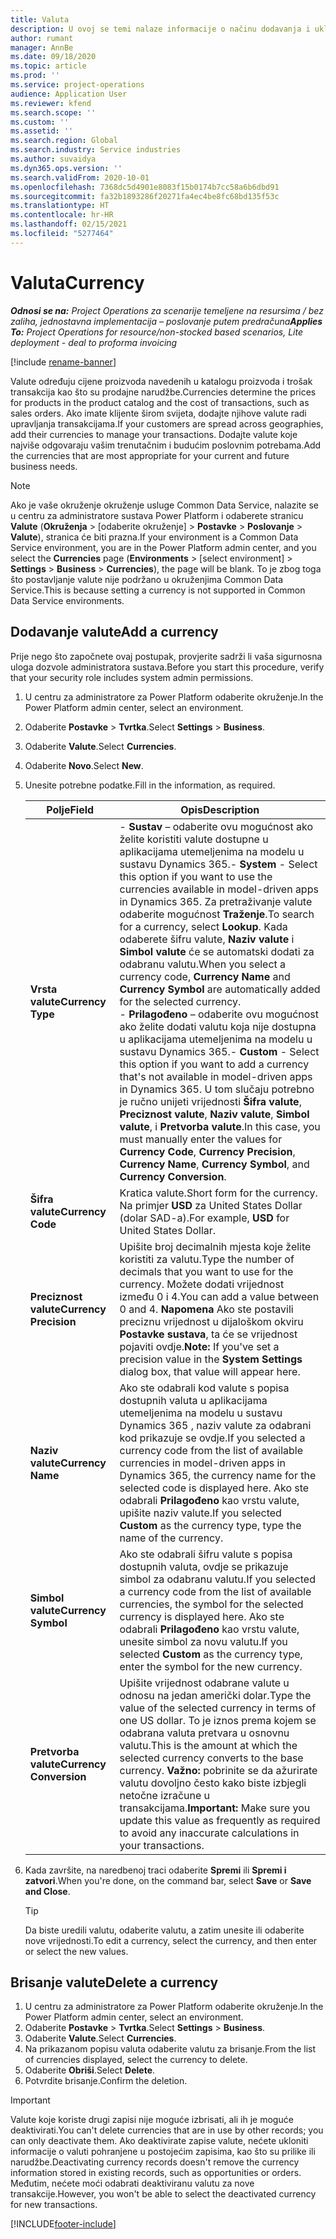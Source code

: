 ```yaml
---
title: Valuta
description: U ovoj se temi nalaze informacije o načinu dodavanja i uklanjanja vrsta valuta u projektnim operacijama.
author: rumant
manager: AnnBe
ms.date: 09/18/2020
ms.topic: article
ms.prod: ''
ms.service: project-operations
audience: Application User
ms.reviewer: kfend
ms.search.scope: ''
ms.custom: ''
ms.assetid: ''
ms.search.region: Global
ms.search.industry: Service industries
ms.author: suvaidya
ms.dyn365.ops.version: ''
ms.search.validFrom: 2020-10-01
ms.openlocfilehash: 7368dc5d4901e8083f15b0174b7cc58a6b6dbd91
ms.sourcegitcommit: fa32b1893286f20271fa4ec4be8fc68bd135f53c
ms.translationtype: HT
ms.contentlocale: hr-HR
ms.lasthandoff: 02/15/2021
ms.locfileid: "5277464"
---
```

# <a name="currency"></a><span data-ttu-id="15bce-103">Valuta</span><span class="sxs-lookup"><span data-stu-id="15bce-103">Currency</span></span>

<span data-ttu-id="15bce-104">_**Odnosi se na:** Project Operations za scenarije temeljene na resursima / bez zaliha, jednostavna implementacija – poslovanje putem predračuna_</span><span class="sxs-lookup"><span data-stu-id="15bce-104">_**Applies To:** Project Operations for resource/non-stocked based scenarios, Lite deployment - deal to proforma invoicing_</span></span>

[!include [rename-banner](~/includes/cc-data-platform-banner.md)]

<span data-ttu-id="15bce-105">Valute određuju cijene proizvoda navedenih u katalogu proizvoda i trošak transakcija kao što su prodajne narudžbe.</span><span class="sxs-lookup"><span data-stu-id="15bce-105">Currencies determine the prices for products in the product catalog and the cost of transactions, such as sales orders.</span></span> <span data-ttu-id="15bce-106">Ako imate klijente širom svijeta, dodajte njihove valute radi upravljanja transakcijama.</span><span class="sxs-lookup"><span data-stu-id="15bce-106">If your customers are spread across geographies, add their currencies to manage your transactions.</span></span> <span data-ttu-id="15bce-107">Dodajte valute koje najviše odgovaraju vašim trenutačnim i budućim poslovnim potrebama.</span><span class="sxs-lookup"><span data-stu-id="15bce-107">Add the currencies that are most appropriate for your current and future business needs.</span></span>  

> [!NOTE]
> <span data-ttu-id="15bce-108">Ako je vaše okruženje okruženje usluge Common Data Service, nalazite se u centru za administratore sustava Power Platform i odaberete stranicu **Valute** (**Okruženja** > [odaberite okruženje] > **Postavke** > **Poslovanje** > **Valute**), stranica će biti prazna.</span><span class="sxs-lookup"><span data-stu-id="15bce-108">If your environment is a Common Data Service environment, you are in the Power Platform admin center, and you select the **Currencies** page (**Environments** > [select environment] > **Settings** > **Business** > **Currencies**), the page will be blank.</span></span> <span data-ttu-id="15bce-109">To je zbog toga što postavljanje valute nije podržano u okruženjima Common Data Service.</span><span class="sxs-lookup"><span data-stu-id="15bce-109">This is because setting a currency is not supported in Common Data Service environments.</span></span>

## <a name="add-a-currency"></a><span data-ttu-id="15bce-110">Dodavanje valute</span><span class="sxs-lookup"><span data-stu-id="15bce-110">Add a currency</span></span>  
<span data-ttu-id="15bce-111">Prije nego što započnete ovaj postupak, provjerite sadrži li vaša sigurnosna uloga dozvole administratora sustava.</span><span class="sxs-lookup"><span data-stu-id="15bce-111">Before you start this procedure, verify that your security role includes system admin permissions.</span></span> 

1. <span data-ttu-id="15bce-112">U centru za administratore za Power Platform odaberite okruženje.</span><span class="sxs-lookup"><span data-stu-id="15bce-112">In the Power Platform admin center, select an environment.</span></span> 
2. <span data-ttu-id="15bce-113">Odaberite **Postavke** > **Tvrtka**.</span><span class="sxs-lookup"><span data-stu-id="15bce-113">Select **Settings** > **Business**.</span></span>
3. <span data-ttu-id="15bce-114">Odaberite **Valute**.</span><span class="sxs-lookup"><span data-stu-id="15bce-114">Select **Currencies**.</span></span>  
4. <span data-ttu-id="15bce-115">Odaberite **Novo**.</span><span class="sxs-lookup"><span data-stu-id="15bce-115">Select **New**.</span></span>  
5. <span data-ttu-id="15bce-116">Unesite potrebne podatke.</span><span class="sxs-lookup"><span data-stu-id="15bce-116">Fill in the information, as required.</span></span>  


   |          <span data-ttu-id="15bce-117">Polje</span><span class="sxs-lookup"><span data-stu-id="15bce-117">Field</span></span>          |                                                                                                                                                                                                                                                                                                                                                                            <span data-ttu-id="15bce-118">Opis</span><span class="sxs-lookup"><span data-stu-id="15bce-118">Description</span></span>                                                                                                                                                                                                                                                                                                                                                                            |
   |-------------------------|-------------------------------------------------------------------------------------------------------------------------------------------------------------------------------------------------------------------------------------------------------------------------------------------------------------------------------------------------------------------------------------------------------------------------------------------------------------------------------------------------------------------------------------------------------------------------------------------------------------------------------------------------------------------------------------------------------------------------------------------------------------------|
   |    <span data-ttu-id="15bce-119">**Vrsta valute**</span><span class="sxs-lookup"><span data-stu-id="15bce-119">**Currency Type**</span></span>    | <span data-ttu-id="15bce-120">- **Sustav** – odaberite ovu mogućnost ako želite koristiti valute dostupne u aplikacijama utemeljenima na modelu u sustavu Dynamics 365.</span><span class="sxs-lookup"><span data-stu-id="15bce-120">- **System** - Select this option if you want to use the currencies available in model-driven apps in Dynamics 365.</span></span> <span data-ttu-id="15bce-121">Za pretraživanje valute odaberite mogućnost **Traženje**.</span><span class="sxs-lookup"><span data-stu-id="15bce-121">To search for a currency,  select **Lookup**.</span></span> <span data-ttu-id="15bce-122">Kada odaberete šifru valute, **Naziv valute** i **Simbol valute** će se automatski dodati za odabranu valutu.</span><span class="sxs-lookup"><span data-stu-id="15bce-122">When you select a currency code, **Currency Name** and **Currency Symbol** are automatically added for the selected currency.</span></span><br /><span data-ttu-id="15bce-123">- **Prilagođeno** – odaberite ovu mogućnost ako želite dodati valutu koja nije dostupna u aplikacijama utemeljenima na modelu u sustavu Dynamics 365.</span><span class="sxs-lookup"><span data-stu-id="15bce-123">- **Custom** - Select this option if you want to add a currency that's not available in model-driven apps in Dynamics 365.</span></span> <span data-ttu-id="15bce-124">U tom slučaju potrebno je ručno unijeti vrijednosti **Šifra valute**, **Preciznost valute**, **Naziv valute**, **Simbol valute**, i **Pretvorba valute**.</span><span class="sxs-lookup"><span data-stu-id="15bce-124">In this case, you must manually enter the values for **Currency Code**, **Currency Precision**, **Currency Name**, **Currency Symbol**, and **Currency Conversion**.</span></span> |
   |    <span data-ttu-id="15bce-125">**Šifra valute**</span><span class="sxs-lookup"><span data-stu-id="15bce-125">**Currency Code**</span></span>    |                                                                                                                                                                                                                                                                                                                                            <span data-ttu-id="15bce-126">Kratica valute.</span><span class="sxs-lookup"><span data-stu-id="15bce-126">Short form for the currency.</span></span> <span data-ttu-id="15bce-127">Na primjer **USD** za United States Dollar (dolar SAD-a).</span><span class="sxs-lookup"><span data-stu-id="15bce-127">For example, **USD** for United States Dollar.</span></span>                                                                                                                                                                                                                                                                                                                                            |
   | <span data-ttu-id="15bce-128">**Preciznost valute**</span><span class="sxs-lookup"><span data-stu-id="15bce-128">**Currency Precision**</span></span>  |                                                                                                                                                                                  <span data-ttu-id="15bce-129">Upišite broj decimalnih mjesta koje želite koristiti za valutu.</span><span class="sxs-lookup"><span data-stu-id="15bce-129">Type the number of decimals that you want to use for the currency.</span></span>  <span data-ttu-id="15bce-130">Možete dodati vrijednost između 0 i 4.</span><span class="sxs-lookup"><span data-stu-id="15bce-130">You can add a value between 0 and 4.</span></span> <span data-ttu-id="15bce-131">**Napomena**  Ako ste postavili preciznu vrijednost u dijaloškom okviru **Postavke sustava**, ta će se vrijednost pojaviti ovdje.</span><span class="sxs-lookup"><span data-stu-id="15bce-131">**Note:**  If you've set a precision value in the **System Settings** dialog box, that value will appear here.</span></span>                                                                                                                                                                                  |
   |    <span data-ttu-id="15bce-132">**Naziv valute**</span><span class="sxs-lookup"><span data-stu-id="15bce-132">**Currency Name**</span></span>    |                                                                                                                                                                                                                                         <span data-ttu-id="15bce-133">Ako ste odabrali kod valute s popisa dostupnih valuta u aplikacijama utemeljenima na modelu u sustavu Dynamics 365 , naziv valute za odabrani kod prikazuje se ovdje.</span><span class="sxs-lookup"><span data-stu-id="15bce-133">If you selected a currency code from the list of available currencies in model-driven apps in Dynamics 365, the currency name for the selected code is displayed here.</span></span> <span data-ttu-id="15bce-134">Ako ste odabrali **Prilagođeno** kao vrstu valute, upišite naziv valute.</span><span class="sxs-lookup"><span data-stu-id="15bce-134">If you selected **Custom** as the currency type, type the name of the currency.</span></span>                                                                                                                                                                                                                                          |
   |   <span data-ttu-id="15bce-135">**Simbol valute**</span><span class="sxs-lookup"><span data-stu-id="15bce-135">**Currency Symbol**</span></span>   |                                                                                                                                                                                                                                                                      <span data-ttu-id="15bce-136">Ako ste odabrali šifru valute s popisa dostupnih valuta, ovdje se prikazuje simbol za odabranu valutu.</span><span class="sxs-lookup"><span data-stu-id="15bce-136">If you selected a currency code from the list of available currencies, the symbol for the selected currency is displayed here.</span></span> <span data-ttu-id="15bce-137">Ako ste odabrali **Prilagođeno** kao vrstu valute, unesite simbol za novu valutu.</span><span class="sxs-lookup"><span data-stu-id="15bce-137">If you selected **Custom** as the currency type, enter the symbol for the new currency.</span></span>                                                                                                                                                                                                                                                                       |
   | <span data-ttu-id="15bce-138">**Pretvorba valute**</span><span class="sxs-lookup"><span data-stu-id="15bce-138">**Currency Conversion**</span></span> |                                                                                                                                                                                                                                     <span data-ttu-id="15bce-139">Upišite vrijednost odabrane valute u odnosu na jedan američki dolar.</span><span class="sxs-lookup"><span data-stu-id="15bce-139">Type the value of the selected currency in terms of one US dollar.</span></span> <span data-ttu-id="15bce-140">To je iznos prema kojem se odabrana valuta pretvara u osnovnu valutu.</span><span class="sxs-lookup"><span data-stu-id="15bce-140">This is the amount at which the selected currency converts to the base currency.</span></span> <span data-ttu-id="15bce-141">**Važno:**  pobrinite se da ažurirate valutu dovoljno često kako biste izbjegli netočne izračune u transakcijama.</span><span class="sxs-lookup"><span data-stu-id="15bce-141">**Important:**  Make sure you update this value as frequently as required to avoid any inaccurate calculations in your transactions.</span></span>                                                                                                                                                                                                                                      |


6. <span data-ttu-id="15bce-142">Kada završite, na naredbenoj traci odaberite **Spremi** ili **Spremi i zatvori**.</span><span class="sxs-lookup"><span data-stu-id="15bce-142">When you're done, on the command bar, select **Save** or **Save and Close**.</span></span>  

   > [!TIP]
   >  <span data-ttu-id="15bce-143">Da biste uredili valutu, odaberite valutu, a zatim unesite ili odaberite nove vrijednosti.</span><span class="sxs-lookup"><span data-stu-id="15bce-143">To edit a currency, select the currency, and then enter or select the new values.</span></span>  

## <a name="delete-a-currency"></a><span data-ttu-id="15bce-144">Brisanje valute</span><span class="sxs-lookup"><span data-stu-id="15bce-144">Delete a currency</span></span>  

1. <span data-ttu-id="15bce-145">U centru za administratore za Power Platform odaberite okruženje.</span><span class="sxs-lookup"><span data-stu-id="15bce-145">In the Power Platform admin center, select an environment.</span></span> 
2. <span data-ttu-id="15bce-146">Odaberite **Postavke** > **Tvrtka**.</span><span class="sxs-lookup"><span data-stu-id="15bce-146">Select **Settings** > **Business**.</span></span>
3. <span data-ttu-id="15bce-147">Odaberite **Valute**.</span><span class="sxs-lookup"><span data-stu-id="15bce-147">Select **Currencies**.</span></span>  
4. <span data-ttu-id="15bce-148">Na prikazanom popisu valuta odaberite valutu za brisanje.</span><span class="sxs-lookup"><span data-stu-id="15bce-148">From the list of currencies displayed, select the currency to delete.</span></span>  
5. <span data-ttu-id="15bce-149">Odaberite **Obriši**.</span><span class="sxs-lookup"><span data-stu-id="15bce-149">Select **Delete**.</span></span>  
6. <span data-ttu-id="15bce-150">Potvrdite brisanje.</span><span class="sxs-lookup"><span data-stu-id="15bce-150">Confirm the deletion.</span></span>  

> [!IMPORTANT]
>  <span data-ttu-id="15bce-151">Valute koje koriste drugi zapisi nije moguće izbrisati, ali ih je moguće deaktivirati.</span><span class="sxs-lookup"><span data-stu-id="15bce-151">You can't delete currencies that are in use by other records; you can only deactivate them.</span></span> <span data-ttu-id="15bce-152">Ako deaktivirate zapise valute, nećete ukloniti informacije o valuti pohranjene u postojećim zapisima, kao što su prilike ili narudžbe.</span><span class="sxs-lookup"><span data-stu-id="15bce-152">Deactivating currency records doesn't remove the currency information stored in existing records, such as opportunities or orders.</span></span> <span data-ttu-id="15bce-153">Međutim, nećete moći odabrati deaktiviranu valutu za nove transakcije.</span><span class="sxs-lookup"><span data-stu-id="15bce-153">However, you won't be able to select the deactivated currency for new transactions.</span></span>  


[!INCLUDE[footer-include](../includes/footer-banner.md)]